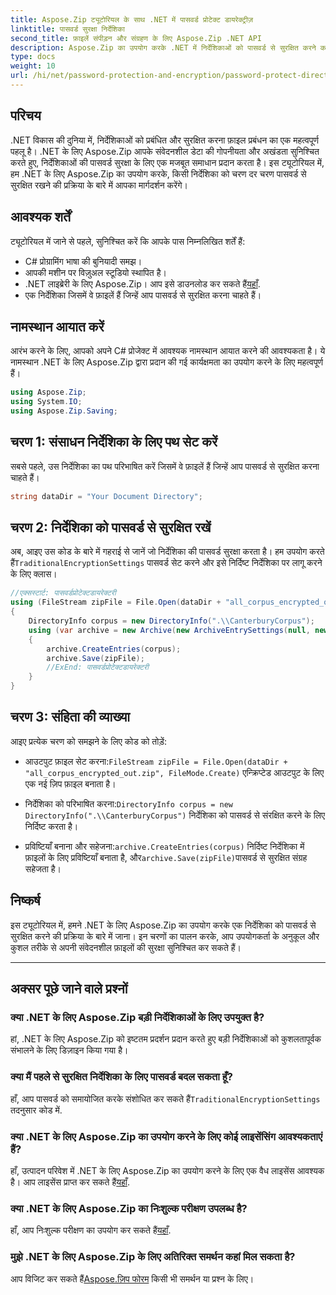 ```yaml
---
title: Aspose.Zip ट्यूटोरियल के साथ .NET में पासवर्ड प्रोटेक्ट डायरेक्ट्रीज़
linktitle: पासवर्ड सुरक्षा निर्देशिका
second_title: फ़ाइलें संपीड़न और संग्रहण के लिए Aspose.Zip .NET API
description: Aspose.Zip का उपयोग करके .NET में निर्देशिकाओं को पासवर्ड से सुरक्षित करने का तरीका जानें। इस चरण-दर-चरण ट्यूटोरियल के साथ अपनी फ़ाइलों को सहजता से सुरक्षित करें।
type: docs
weight: 10
url: /hi/net/password-protection-and-encryption/password-protect-directory/
---
```


## परिचय

.NET विकास की दुनिया में, निर्देशिकाओं को प्रबंधित और सुरक्षित करना फ़ाइल प्रबंधन का एक महत्वपूर्ण पहलू है। .NET के लिए Aspose.Zip आपके संवेदनशील डेटा की गोपनीयता और अखंडता सुनिश्चित करते हुए, निर्देशिकाओं की पासवर्ड सुरक्षा के लिए एक मजबूत समाधान प्रदान करता है। इस ट्यूटोरियल में, हम .NET के लिए Aspose.Zip का उपयोग करके, किसी निर्देशिका को चरण दर चरण पासवर्ड से सुरक्षित रखने की प्रक्रिया के बारे में आपका मार्गदर्शन करेंगे।

## आवश्यक शर्तें

ट्यूटोरियल में जाने से पहले, सुनिश्चित करें कि आपके पास निम्नलिखित शर्तें हैं:

- C# प्रोग्रामिंग भाषा की बुनियादी समझ।
- आपकी मशीन पर विज़ुअल स्टूडियो स्थापित है।
-  .NET लाइब्रेरी के लिए Aspose.Zip। आप इसे डाउनलोड कर सकते हैं[यहाँ](https://releases.aspose.com/zip/net/).
- एक निर्देशिका जिसमें वे फ़ाइलें हैं जिन्हें आप पासवर्ड से सुरक्षित करना चाहते हैं।

## नामस्थान आयात करें

आरंभ करने के लिए, आपको अपने C# प्रोजेक्ट में आवश्यक नामस्थान आयात करने की आवश्यकता है। ये नामस्थान .NET के लिए Aspose.Zip द्वारा प्रदान की गई कार्यक्षमता का उपयोग करने के लिए महत्वपूर्ण हैं।

```csharp
using Aspose.Zip;
using System.IO;
using Aspose.Zip.Saving;
```

## चरण 1: संसाधन निर्देशिका के लिए पथ सेट करें

सबसे पहले, उस निर्देशिका का पथ परिभाषित करें जिसमें वे फ़ाइलें हैं जिन्हें आप पासवर्ड से सुरक्षित करना चाहते हैं।

```csharp
string dataDir = "Your Document Directory";
```

## चरण 2: निर्देशिका को पासवर्ड से सुरक्षित रखें

 अब, आइए उस कोड के बारे में गहराई से जानें जो निर्देशिका की पासवर्ड सुरक्षा करता है। हम उपयोग करते हैं`TraditionalEncryptionSettings` पासवर्ड सेट करने और इसे निर्दिष्ट निर्देशिका पर लागू करने के लिए क्लास।

```csharp
//एक्सस्टार्ट: पासवर्डप्रोटेक्टडायरेक्टरी
using (FileStream zipFile = File.Open(dataDir + "all_corpus_encrypted_out.zip", FileMode.Create))
{
    DirectoryInfo corpus = new DirectoryInfo(".\\CanterburyCorpus");
    using (var archive = new Archive(new ArchiveEntrySettings(null, new TraditionalEncryptionSettings("p@s$"))))
    {
        archive.CreateEntries(corpus);
        archive.Save(zipFile);
        //ExEnd: पासवर्डप्रोटेक्टडायरेक्टरी
    }
}
```

## चरण 3: संहिता की व्याख्या

आइए प्रत्येक चरण को समझने के लिए कोड को तोड़ें:

-  आउटपुट फ़ाइल सेट करना:`FileStream zipFile = File.Open(dataDir + "all_corpus_encrypted_out.zip", FileMode.Create)` एन्क्रिप्टेड आउटपुट के लिए एक नई ज़िप फ़ाइल बनाता है।

-  निर्देशिका को परिभाषित करना:`DirectoryInfo corpus = new DirectoryInfo(".\\CanterburyCorpus")` निर्देशिका को पासवर्ड से संरक्षित करने के लिए निर्दिष्ट करता है।

-  प्रविष्टियाँ बनाना और सहेजना:`archive.CreateEntries(corpus)` निर्दिष्ट निर्देशिका में फ़ाइलों के लिए प्रविष्टियाँ बनाता है, और`archive.Save(zipFile)`पासवर्ड से सुरक्षित संग्रह सहेजता है।

## निष्कर्ष

इस ट्यूटोरियल में, हमने .NET के लिए Aspose.Zip का उपयोग करके एक निर्देशिका को पासवर्ड से सुरक्षित करने की प्रक्रिया के बारे में जाना। इन चरणों का पालन करके, आप उपयोगकर्ता के अनुकूल और कुशल तरीके से अपनी संवेदनशील फ़ाइलों की सुरक्षा सुनिश्चित कर सकते हैं।

---

## अक्सर पूछे जाने वाले प्रश्नों

### क्या .NET के लिए Aspose.Zip बड़ी निर्देशिकाओं के लिए उपयुक्त है?
हां, .NET के लिए Aspose.Zip को इष्टतम प्रदर्शन प्रदान करते हुए बड़ी निर्देशिकाओं को कुशलतापूर्वक संभालने के लिए डिज़ाइन किया गया है।

### क्या मैं पहले से सुरक्षित निर्देशिका के लिए पासवर्ड बदल सकता हूँ?
 हाँ, आप पासवर्ड को समायोजित करके संशोधित कर सकते हैं`TraditionalEncryptionSettings` तदनुसार कोड में.

### क्या .NET के लिए Aspose.Zip का उपयोग करने के लिए कोई लाइसेंसिंग आवश्यकताएं हैं?
 हाँ, उत्पादन परिवेश में .NET के लिए Aspose.Zip का उपयोग करने के लिए एक वैध लाइसेंस आवश्यक है। आप लाइसेंस प्राप्त कर सकते हैं[यहाँ](https://purchase.aspose.com/buy).

### क्या .NET के लिए Aspose.Zip का निःशुल्क परीक्षण उपलब्ध है?
 हाँ, आप निःशुल्क परीक्षण का उपयोग कर सकते हैं[यहाँ](https://releases.aspose.com/).

### मुझे .NET के लिए Aspose.Zip के लिए अतिरिक्त समर्थन कहां मिल सकता है?
 आप विजिट कर सकते हैं[Aspose.ज़िप फोरम](https://forum.aspose.com/c/zip/37) किसी भी समर्थन या प्रश्न के लिए।

